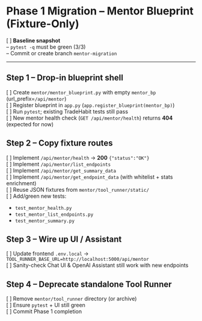 # Phase 1 Migration – Mentor Blueprint (Fixture-Only)

[ ] **Baseline snapshot**  
    – `pytest -q` must be green (3/3)  
    – Commit or create branch `mentor-migration`

---

## Step 1 – Drop-in blueprint shell
[ ] Create `mentor/mentor_blueprint.py` with empty `mentor_bp` (url_prefix=`/api/mentor`)  
[ ] Register blueprint in `app.py` (`app.register_blueprint(mentor_bp)`)  
[ ] Run `pytest`; existing TradeHabit tests still pass  
[ ] New mentor health check (`GET /api/mentor/health`) returns **404** (expected for now)

## Step 2 – Copy fixture routes
[ ] Implement `/api/mentor/health`  → **200** `{"status":"OK"}`  
[ ] Implement `/api/mentor/list_endpoints`  
[ ] Implement `/api/mentor/get_summary_data`  
[ ] Implement `/api/mentor/get_endpoint_data` (with whitelist + stats enrichment)  
[ ] Reuse JSON fixtures from `mentor/tool_runner/static/`  
[ ] Add/green new tests:
   * `test_mentor_health.py`
   * `test_mentor_list_endpoints.py`
   * `test_mentor_summary.py`

## Step 3 – Wire up UI / Assistant
[ ] Update frontend `.env.local` → `TOOL_RUNNER_BASE_URL=http://localhost:5000/api/mentor`  
[ ] Sanity-check Chat UI & OpenAI Assistant still work with new endpoints

## Step 4 – Deprecate standalone Tool Runner
[ ] Remove `mentor/tool_runner` directory (or archive)  
[ ] Ensure `pytest` + UI still green  
[ ] Commit Phase 1 completion
